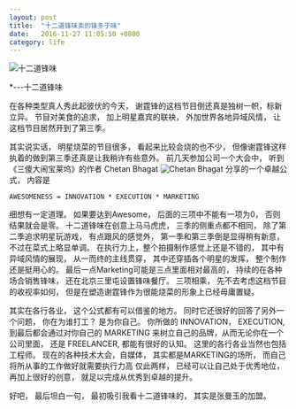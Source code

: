 ```yaml
---
layout: post
title:  "十二道锋味卖的锋多于味"
date:   2016-11-27 11:05:50 +0800
category: life
---
```


![十二道锋味](https://img9.doubanio.com/view/photo/l/public/p2189805845.webp)

*---十二道锋味

在各种类型真人秀此起彼伏的今天， 谢霆锋的这档节目倒还真是独树一帜，标新立异。 节目对美食的追求， 加上明星嘉宾的联袂， 外加世界各地异域风情， 让这档节目居然开到了第三季。 

其实说实话， 明星烧菜的节目很多， 看起来比较会烧的也不少， 但像谢霆锋这样执着的做到第三季还真是让我稍许有些意外。 前几天参加公司一个大会中， 听到《三傻大闹宝莱坞》的作者 Chetan Bhagat ![Chetan Bhagat](http://image.chinawriter.com.cn/cr/2013/0419/1664284829.jpg) 分享的一个卓越公式， 内容是

```
AWESOMENESS = INNOVATION * EXECUTION * MARKETING
```
细想有一定道理。 如果要达到Awesome， 后面的三项中不能有一项为0， 否则结果就会是零。  十二道锋味在创意上马马虎虎， 三季的侧重点都不相同， 除了第二季追求明星玩游戏， 有点跟风的感觉外， 第一季和第三季倒是显得稍有新意， 不过在菜式上略显单调。  在执行力上，整个拍摄制作感觉上还是不错的， 其中有异域风情的展现， 从一而终的主线贯穿， 其中还穿插各个明星的发挥， 整个制作还是挺用心的。  最后一点Marketing可能是三点里面相对最高的， 持续的在各种场合销售锋味， 还在北京三里屯设置锋味餐厅。 三项相乘， 先不去考虑这档节目的收视率如何， 但是在塑造谢霆锋作为很能烧菜的形象上已经毋庸置疑。 

其实在各行各业， 这个公式都有可以借鉴的地方。 同时它还很好的回答了另外一个问题， 你在为谁打工？  是为你自己。 你所做的 INNOVATION， EXECUTION, 到最后都会通过对你自己的 MARKETING 来树立自己的品牌，从而无论你在一个公司里面， 还是 FREELANCER, 都能有很好的认知。 这里的各行各业当然也包括工程师。  现在的各种技术大会，自媒体， 其实都是MARKETING的场所， 而自己将所从事的工作做好就需要执行力高 仅此两样， 已经可以让自己处于优秀地位，再加上很好的创意， 就足以完成从优秀到卓越的提升。 

好吧， 最后坦白一句， 最初吸引我看十二道锋味的， 其实是张曼玉的加盟。 